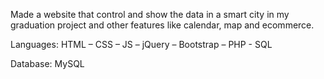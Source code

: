 Made a website that control and show the data in a smart city in my graduation project and other features like calendar, map and ecommerce.

Languages: HTML – CSS – JS – jQuery – Bootstrap – PHP - SQL

Database: MySQL 
